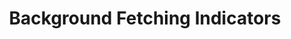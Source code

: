 ---
id: background-fetching-indicators
title: Background Fetching Indicators
ref: docs/framework/react/guides/background-fetching-indicators.md
replace: {
  "useMutation[(]": "useMutation(() => ",
}
---